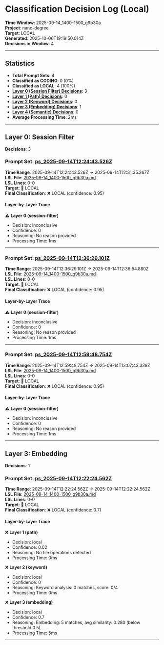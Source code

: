 # Classification Decision Log (Local)

**Time Window**: 2025-09-14_1400-1500_g9b30a<br>
**Project**: nano-degree<br>
**Target**: LOCAL<br>
**Generated**: 2025-10-06T19:19:50.014Z<br>
**Decisions in Window**: 4

---

## Statistics

- **Total Prompt Sets**: 4
- **Classified as CODING**: 0 (0%)
- **Classified as LOCAL**: 4 (100%)
- **[Layer 0 (Session Filter) Decisions](#layer-0-session-filter)**: 3
- **[Layer 1 (Path) Decisions](#layer-1-path)**: 0
- **[Layer 2 (Keyword) Decisions](#layer-2-keyword)**: 0
- **[Layer 3 (Embedding) Decisions](#layer-3-embedding)**: 1
- **[Layer 4 (Semantic) Decisions](#layer-4-semantic)**: 0
- **Average Processing Time**: 2ms

---

## Layer 0: Session Filter

**Decisions**: 3

### Prompt Set: [ps_2025-09-14T12:24:43.526Z](../../history/2025-09-14_1400-1500_g9b30a.md#ps_2025-09-14T12:24:43.526Z)

**Time Range**: 2025-09-14T12:24:43.526Z → 2025-09-14T12:31:35.367Z<br>
**LSL File**: [2025-09-14_1400-1500_g9b30a.md](../../history/2025-09-14_1400-1500_g9b30a.md#ps_2025-09-14T12:24:43.526Z)<br>
**LSL Lines**: 0-0<br>
**Target**: 📍 LOCAL<br>
**Final Classification**: ❌ LOCAL (confidence: 0.95)

#### Layer-by-Layer Trace

⚠️ **Layer 0 (session-filter)**
- Decision: inconclusive
- Confidence: 0
- Reasoning: No reason provided
- Processing Time: 1ms

---

### Prompt Set: [ps_2025-09-14T12:36:29.101Z](../../history/2025-09-14_1400-1500_g9b30a.md#ps_2025-09-14T12:36:29.101Z)

**Time Range**: 2025-09-14T12:36:29.101Z → 2025-09-14T12:36:54.880Z<br>
**LSL File**: [2025-09-14_1400-1500_g9b30a.md](../../history/2025-09-14_1400-1500_g9b30a.md#ps_2025-09-14T12:36:29.101Z)<br>
**LSL Lines**: 0-0<br>
**Target**: 📍 LOCAL<br>
**Final Classification**: ❌ LOCAL (confidence: 0.95)

#### Layer-by-Layer Trace

⚠️ **Layer 0 (session-filter)**
- Decision: inconclusive
- Confidence: 0
- Reasoning: No reason provided
- Processing Time: 1ms

---

### Prompt Set: [ps_2025-09-14T12:59:48.754Z](../../history/2025-09-14_1400-1500_g9b30a.md#ps_2025-09-14T12:59:48.754Z)

**Time Range**: 2025-09-14T12:59:48.754Z → 2025-09-14T13:07:43.338Z<br>
**LSL File**: [2025-09-14_1400-1500_g9b30a.md](../../history/2025-09-14_1400-1500_g9b30a.md#ps_2025-09-14T12:59:48.754Z)<br>
**LSL Lines**: 0-0<br>
**Target**: 📍 LOCAL<br>
**Final Classification**: ❌ LOCAL (confidence: 0.95)

#### Layer-by-Layer Trace

⚠️ **Layer 0 (session-filter)**
- Decision: inconclusive
- Confidence: 0
- Reasoning: No reason provided
- Processing Time: 1ms

---

## Layer 3: Embedding

**Decisions**: 1

### Prompt Set: [ps_2025-09-14T12:22:24.562Z](../../history/2025-09-14_1400-1500_g9b30a.md#ps_2025-09-14T12:22:24.562Z)

**Time Range**: 2025-09-14T12:22:24.562Z → 2025-09-14T12:22:24.562Z<br>
**LSL File**: [2025-09-14_1400-1500_g9b30a.md](../../history/2025-09-14_1400-1500_g9b30a.md#ps_2025-09-14T12:22:24.562Z)<br>
**LSL Lines**: 0-0<br>
**Target**: 📍 LOCAL<br>
**Final Classification**: ❌ LOCAL (confidence: 0.7)

#### Layer-by-Layer Trace

❌ **Layer 1 (path)**
- Decision: local
- Confidence: 0.02
- Reasoning: No file operations detected
- Processing Time: 0ms

❌ **Layer 2 (keyword)**
- Decision: local
- Confidence: 0
- Reasoning: Keyword analysis: 0 matches, score: 0/4
- Processing Time: 0ms

❌ **Layer 3 (embedding)**
- Decision: local
- Confidence: 0.7
- Reasoning: Embedding: 5 matches, avg similarity: 0.280 (below threshold 0.5)
- Processing Time: 5ms

---

